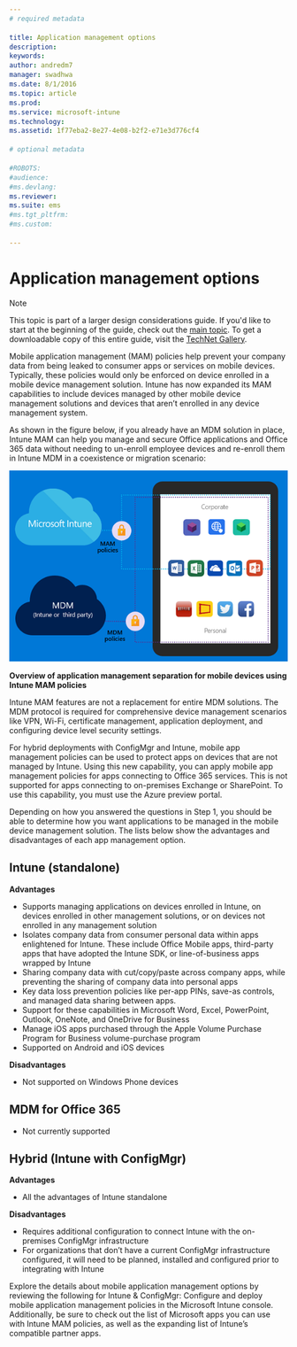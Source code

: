 ```yaml
---
# required metadata

title: Application management options
description:
keywords:
author: andredm7
manager: swadhwa
ms.date: 8/1/2016
ms.topic: article
ms.prod:
ms.service: microsoft-intune
ms.technology:
ms.assetid: 1f77eba2-8e27-4e08-b2f2-e71e3d776cf4

# optional metadata

#ROBOTS:
#audience:
#ms.devlang:
ms.reviewer: 
ms.suite: ems
#ms.tgt_pltfrm:
#ms.custom:

---
```


# Application management options

>[!NOTE]
>This topic is part of a larger design considerations guide. If you'd like to start at the beginning of the guide, check out the [main topic](mdm-design-considerations-guide.md). To get a downloadable copy of this entire guide, visit the [TechNet Gallery](https://gallery.technet.microsoft.com/Mobile-Device-Management-7d401582).

Mobile application management (MAM) policies help prevent your company data from being leaked to consumer apps or services on mobile devices. Typically, these policies would only be enforced on device enrolled in a mobile device management solution. Intune has now expanded its MAM capabilities to include devices managed by other mobile device management solutions and devices that aren’t enrolled in any device management system.

As shown in the figure below, if you already have an MDM solution in place, Intune MAM can help you manage and secure Office applications and Office 365 data without needing to un-enroll employee devices and re-enroll them in Intune MDM in a coexistence or migration scenario:

![Overview of application management separation for mobile devices using Intune MAM policies](./media/Intune_without_enrollment.png)

**Overview of application management separation for mobile devices using Intune MAM policies**

Intune MAM features are not a replacement for entire MDM solutions. The MDM protocol is required for comprehensive device management scenarios like VPN, Wi-Fi, certificate management, application deployment, and configuring device level security settings.

For hybrid deployments with ConfigMgr and Intune, mobile app management policies can be used to protect apps on devices that are not managed by Intune. Using this new capability, you can apply mobile app management policies for apps connecting to Office 365 services. This is not supported for apps connecting to on-premises Exchange or SharePoint. To use this capability, you must use the Azure preview portal.

Depending on how you answered the questions in Step 1, you should be able to determine how you want applications to be managed in the mobile device management solution. The lists below show the advantages and disadvantages of each app management option.

## Intune (standalone)

**Advantages**

- Supports managing applications on devices enrolled in Intune, on devices enrolled in other management solutions, or on devices not enrolled in any management solution
- Isolates company data from consumer personal data within apps enlightened for Intune. These include Office Mobile apps, third-party apps that have adopted the Intune SDK, or line-of-business apps wrapped by Intune
- Sharing company data with cut/copy/paste across company apps, while preventing the sharing of company data into personal apps
- Key data loss prevention policies like per-app PINs, save-as controls, and managed data sharing between apps.
- Support for these capabilities in Microsoft Word, Excel, PowerPoint, Outlook, OneNote, and OneDrive for Business
- Manage iOS apps purchased through the Apple Volume Purchase Program for Business volume-purchase program
- Supported on Android and iOS devices

**Disadvantages**

- Not supported on Windows Phone  devices

## MDM for Office 365

- Not currently supported

## Hybrid (Intune with ConfigMgr)

**Advantages**

- All the advantages of Intune standalone

**Disadvantages**

- Requires additional configuration to connect Intune with the on-premises ConfigMgr infrastructure
- For organizations that don’t have a current ConfigMgr infrastructure configured, it will need to be planned, installed and configured prior to integrating with Intune

Explore the details about mobile application management options by reviewing the following for Intune & ConfigMgr:  Configure and deploy mobile application management policies in the Microsoft Intune console. Additionally, be sure to check out the list of Microsoft apps you can use with Intune MAM policies, as well as the expanding list of Intune’s compatible partner apps.
